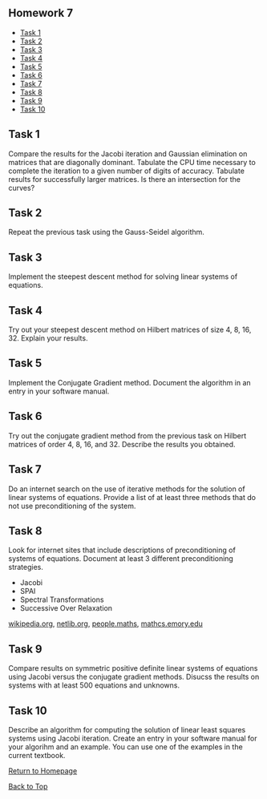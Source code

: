 ## Homework 7

- [Task 1](#task-1)
- [Task 2](#task-2)
- [Task 3](#task-3)
- [Task 4](#task-4)
- [Task 5](#task-5)
- [Task 6](#task-6)
- [Task 7](#task-7)
- [Task 8](#task-8)
- [Task 9](#task-9)
- [Task 10](#task-10)

## Task 1

Compare the results for the Jacobi iteration and Gaussian elimination on matrices that are diagonally dominant. 
Tabulate the CPU time necessary to complete the iteration to a given number of digits of accuracy. Tabulate results 
for successfully larger matrices. Is there an intersection for the curves?

## Task 2

Repeat the previous task using the Gauss-Seidel algorithm.

## Task 3

Implement the steepest descent method for solving linear systems of equations.

## Task 4

Try out your steepest descent method on Hilbert matrices of size 4, 8, 16, 32. Explain your results.

## Task 5

 Implement the Conjugate Gradient method. Document the algorithm in an entry in your software manual.

## Task 6

Try out the conjugate gradient method from the previous task on Hilbert matrices of order 4, 8, 16, and 32. 
Describe the results you obtained.

## Task 7

Do an internet search on the use of iterative methods for the solution of linear systems of equations. Provide 
a list of at least three methods that do not use preconditioning of the system.
    

## Task 8

Look for internet sites that include descriptions of preconditioning of systems of equations. Document at least 3
different preconditioning strategies.

- Jacobi 
- SPAI
- Spectral Transformations
- Successive Over Relaxation

[wikipedia.org](https://en.wikipedia.org/wiki/Preconditioner), [netlib.org](http://www.netlib.org/utk/people/JackDongarra/etemplates/node396.html), [people.maths](http://people.maths.ox.ac.uk/wathen/preconditioning.pdf), [mathcs.emory.edu](http://www.mathcs.emory.edu/~benzi/Web_papers/survey.pdf)




## Task 9

Compare results on symmetric positive definite linear systems of equations using Jacobi versus the conjugate 
gradient methods. Disucss the results on systems with at least 500 equations and unknowns.

## Task 10

 Describe an algorithm for computing the solution of linear least squares systems using Jacobi iteration. Create 
 an entry in your software manual for your algorihm and an example. You can use one of the examples in the current 
 textbook.


[Return to Homepage](https://kjerfire.github.io/math5610/) 

[Back to Top](#homework-1)

